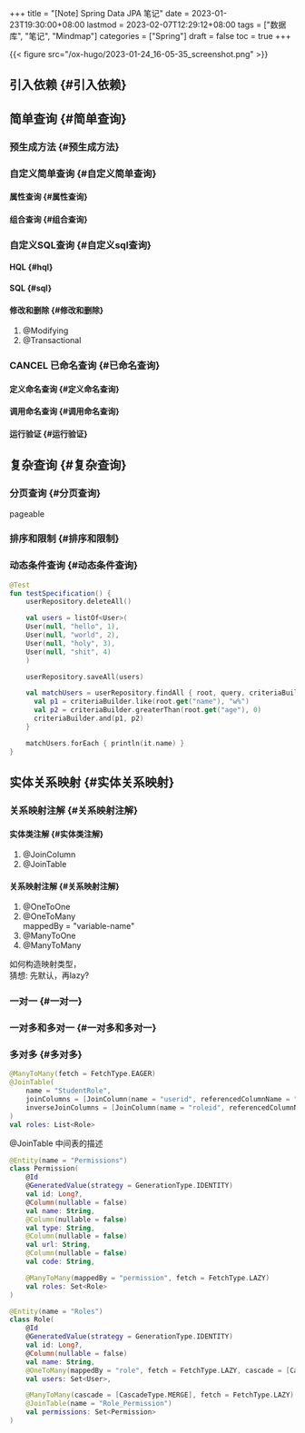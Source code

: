 +++
title = "[Note] Spring Data JPA 笔记"
date = 2023-01-23T19:30:00+08:00
lastmod = 2023-02-07T12:29:12+08:00
tags = ["数据库", "笔记", "Mindmap"]
categories = ["Spring"]
draft = false
toc = true
+++

{{< figure src="/ox-hugo/2023-01-24_16-05-35_screenshot.png" >}} <br/>


## 引入依赖 {#引入依赖}


## 简单查询 {#简单查询}


### 预生成方法 {#预生成方法}


### 自定义简单查询 {#自定义简单查询}


#### 属性查询 {#属性查询}


#### 组合查询 {#组合查询}


### 自定义SQL查询 {#自定义sql查询}


#### HQL {#hql}


#### SQL {#sql}


#### 修改和删除 {#修改和删除}

1.  @Modifying <br/>
2.  @Transactional <br/>


### <span class="org-todo done CANCEL">CANCEL</span> 已命名查询 {#已命名查询}


#### 定义命名查询 {#定义命名查询}


#### 调用命名查询 {#调用命名查询}


#### 运行验证 {#运行验证}


## 复杂查询 {#复杂查询}


### 分页查询 {#分页查询}

pageable <br/>


### 排序和限制 {#排序和限制}


### 动态条件查询 {#动态条件查询}

```kotlin
@Test
fun testSpecification() {
    userRepository.deleteAll()

    val users = listOf<User>(
	User(null, "hello", 1),
	User(null, "world", 2),
	User(null, "holy", 3),
	User(null, "shit", 4)
    )

    userRepository.saveAll(users)

    val matchUsers = userRepository.findAll { root, query, criteriaBuilder ->
	  val p1 = criteriaBuilder.like(root.get("name"), "w%")
	  val p2 = criteriaBuilder.greaterThan(root.get("age"), 0)
	  criteriaBuilder.and(p1, p2)
    }

    matchUsers.forEach { println(it.name) }
}
```


## 实体关系映射 {#实体关系映射}


### 关系映射注解 {#关系映射注解}


#### 实体类注解 {#实体类注解}

1.  @JoinColumn <br/>
2.  @JoinTable <br/>


#### 关系映射注解 {#关系映射注解}

1.  @OneToOne <br/>
2.  @OneToMany <br/>
    mappedBy = "variable-name" <br/>
3.  @ManyToOne <br/>
4.  @ManyToMany <br/>

如何构造映射类型， <br/>
猜想: 先默认，再lazy? <br/>


### 一对一 {#一对一}


### 一对多和多对一 {#一对多和多对一}


### 多对多 {#多对多}

```kotlin
@ManyToMany(fetch = FetchType.EAGER)
@JoinTable(
    name = "StudentRole",
    joinColumns = [JoinColumn(name = "userid", referencedColumnName = "id")],
    inverseJoinColumns = [JoinColumn(name = "roleid", referencedColumnName = "id")]
)
val roles: List<Role>
```

@JoinTable 中间表的描述 <br/>

```kotlin
@Entity(name = "Permissions")
class Permission(
    @Id
    @GeneratedValue(strategy = GenerationType.IDENTITY)
    val id: Long?,
    @Column(nullable = false)
    val name: String,
    @Column(nullable = false)
    val type: String,
    @Column(nullable = false)
    val url: String,
    @Column(nullable = false)
    val code: String,

    @ManyToMany(mappedBy = "permission", fetch = FetchType.LAZY)
    val roles: Set<Role>
)

@Entity(name = "Roles")
class Role(
    @Id
    @GeneratedValue(strategy = GenerationType.IDENTITY)
    val id: Long?,
    @Column(nullable = false)
    val name: String,
    @OneToMany(mappedBy = "role", fetch = FetchType.LAZY, cascade = [CascadeType.ALL])
    val users: Set<User>,

    @ManyToMany(cascade = [CascadeType.MERGE], fetch = FetchType.LAZY)
    @JoinTable(name = "Role_Permission")
    val permissions: Set<Permission>
)
```